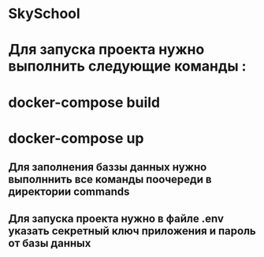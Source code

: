 # SkySchool

# Для запуска проекта нужно выполнить следующие команды : 
# docker-compose build
# docker-compose up

## Для заполнения баззы данных нужно выполннить все команды поочереди в директории commands

## Для запуска проекта нужно в файле .env указать секретный ключ приложения и пароль от базы данных
